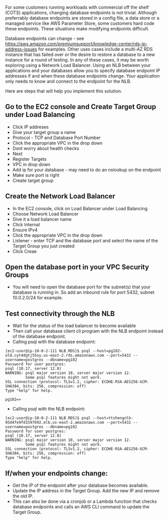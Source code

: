 For some customers running workloads with commercial off the shelf (COTS) applications, changing database endpoints is not trivial. Although preferrably database endpoints are stored in a config file, a data store or a managed service like AWS Parameter Store, some customers hard code these endpoints. These situations make modifying endpoints difficult.

Database endpoints can change - see https://aws.amazon.com/premiumsupport/knowledge-center/rds-ip-address-issues for examples. Other uses cases include a multi-AZ RDS instance that has failed over or the desire to restore a database to a new instance for a round of testing. In any of these cases, it may be worth exploring using a Network Load Balancer. Using an NLB between your applications and your databases allow you to specify database endpoint IP addresses if and when these database endpoints change. Your application only needs to know and connect to the endpoint for the NLB.

Here are steps that will help you implement this solution.

## Go to the EC2 console and Create Target Group under Load Balancing
-  Click IP addreses
-  Give your target group a name 
-  Protocol - TCP and Database Port Number
-  Click the appropriate VPC in the drop down
-  Dont worry about health checks 
-  Next
-  Register Targets
-    VPC in drop down
-    Add ip for your database - may need to do an nslookup on the endpoint
-    Make sure port is right
-    Create target group

## Create the Network Load Balancer
- In the EC2 console, click on Load Balancer under Load Balancing
- Choose Network Load Balancer
- Give it a load balancer name
- Click Internal
- Ensure IPv4
-  Click the appropriate VPC in the drop down
-  Listener - enter TCP and the database port and select the name of the Target Group you just created
-  Click Creae

## Open the database port in your VPC Security Groups
- You will need to open the database port for the subnet(s) that your database is running in. So add an inbound rule for port 5432, subnet 10.0.2.0/24 for example.

## Test connectivity through the NLB
- Wait for the status of the load balancer to become available
- Then call your database client cli program with the NLB endpoint instead of the database endpoint.
- Calling psql with the database endpoint:
```
[ec2-user@ip-10-0-2-111 NLB_RDS]$ psql --host=pg102-old.cyt4dgtj55oy.us-east-2.rds.amazonaws.com --port=5432 --username=postgres --dbname=pg102
Password for user postgres:
psql (10.17, server 12.8)
WARNING: psql major version 10, server major version 12.
         Some psql features might not work.
SSL connection (protocol: TLSv1.2, cipher: ECDHE-RSA-AES256-GCM-SHA384, bits: 256, compression: off)
Type "help" for help.

pg102=>
```


- Calling psql with the NLB endpoint:
```
[ec2-user@ip-10-0-2-111 NLB_RDS]$ psql --host=ttshengnlb-95d4fe9fd1597692.elb.us-east-2.amazonaws.com --port=5432 --username=postgres --dbname=pg102
Password for user postgres:
psql (10.17, server 12.8)
WARNING: psql major version 10, server major version 12.
         Some psql features might not work.
SSL connection (protocol: TLSv1.2, cipher: ECDHE-RSA-AES256-GCM-SHA384, bits: 256, compression: off)
Type "help" for help.
```

## If/when your endpoints change:
- Get the IP of the endpoint after your database becomes available.
- Update the IP address in the Target Group. Add the new IP and remove the old IP.
- This can also be done via a cronjob or a Lambda function that checks database endpoints and calls an AWS CLI command to update the Target Group.

  


